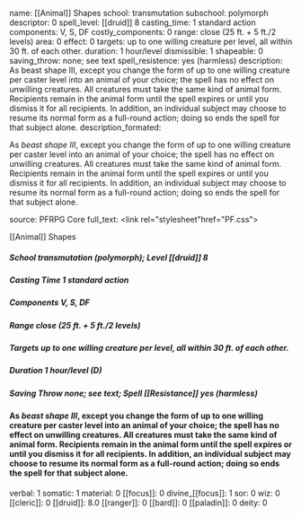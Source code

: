 name: [[Animal]] Shapes
school: transmutation
subschool: polymorph
descriptor: 0
spell_level: [[druid]] 8
casting_time: 1 standard action
components: V, S, DF
costly_components: 0
range: close (25 ft. + 5 ft./2 levels)
area: 0
effect: 0
targets: up to one willing creature per level, all within 30 ft. of each other.
duration: 1 hour/level
dismissible: 1
shapeable: 0
saving_throw: none; see text
spell_resistence: yes (harmless)
description: As beast shape III, except you change the form of up to one willing creature per caster level into an animal of your choice; the spell has no effect on unwilling creatures. All creatures must take the same kind of animal form. Recipients remain in the animal form until the spell expires or until you dismiss it for all recipients. In addition, an individual subject may choose to resume its normal form as a full-round action; doing so ends the spell for that subject alone.
description_formated: <p>As <i>beast shape III</i>, except you change the form of up to one willing creature per caster level into an animal of your choice; the spell has no effect on unwilling creatures. All creatures must take the same kind of animal form. Recipients remain in the animal form until the spell expires or until you dismiss it for all recipients. In addition, an individual subject may choose to resume its normal form as a full-round action; doing so ends the spell for that subject alone.</p>
source: PFRPG Core
full_text: <link rel="stylesheet"href="PF.css"><div class="heading"><p class="alignleft">[[Animal]] Shapes</p><div style="clear: both;"></div></div><div><h5><b>School </b>transmutation (polymorph); <b>Level </b>[[druid]] 8</h5><h5><b>Casting Time </b>1 standard action</h5><h5><b>Components </b>V, S, DF</h5><h5><b>Range </b>close (25 ft. + 5 ft./2 levels)</h5><h5><b>Targets </b> up to one willing creature per level, all within 30 ft. of each other.</h5><h5><b>Duration </b>1 hour/level (D)</h5><h5><b>Saving Throw </b>none; see text; <b>Spell [[Resistance]] </b>yes (harmless)</h5></div><div><h4><p>As <i>beast shape III</i>, except you change the form of up to one willing creature per caster level into an animal of your choice; the spell has no effect on unwilling creatures. All creatures must take the same kind of animal form. Recipients remain in the animal form until the spell expires or until you dismiss it for all recipients. In addition, an individual subject may choose to resume its normal form as a full-round action; doing so ends the spell for that subject alone.</p></h4></div>
verbal: 1
somatic: 1
material: 0
[[focus]]: 0
divine_[[focus]]: 1
sor: 0
wiz: 0
[[cleric]]: 0
[[druid]]: 8.0
[[ranger]]: 0
[[bard]]: 0
[[paladin]]: 0
deity: 0
